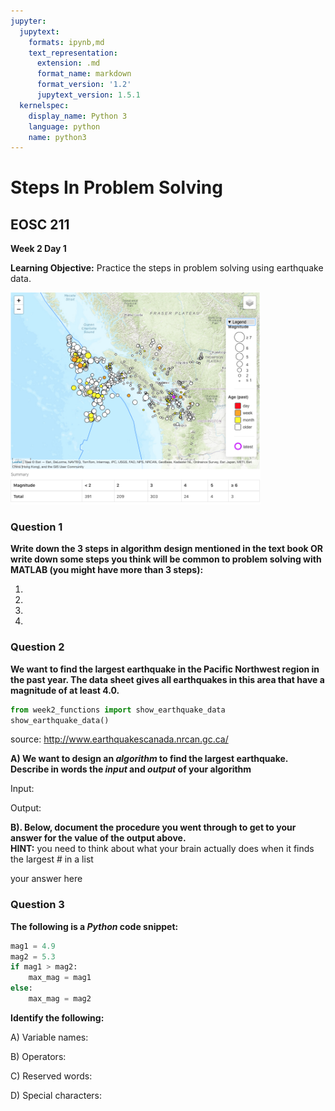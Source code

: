 ```yaml
---
jupyter:
  jupytext:
    formats: ipynb,md
    text_representation:
      extension: .md
      format_name: markdown
      format_version: '1.2'
      jupytext_version: 1.5.1
  kernelspec:
    display_name: Python 3
    language: python
    name: python3
---
```


# Steps In Problem Solving

## EOSC 211

**Week 2 Day 1**

**Learning Objective:** Practice the steps in problem solving using earthquake data.

<img src="./quakemap.png" width='400'>


### Question 1

**Write down the 3 steps in algorithm design mentioned in the text book OR write down some steps you think will be common to problem solving with MATLAB (you might have more than 3 steps):**


1) 

2)

3)

4)


### Question 2
**We want to find the largest earthquake in the Pacific Northwest region in the past year.  The data sheet gives all earthquakes in this area that have a magnitude of at least 4.0.**

```python
from week2_functions import show_earthquake_data
show_earthquake_data()
```

source: http://www.earthquakescanada.nrcan.gc.ca/

**A) We want to design an *algorithm* to find the largest earthquake. Describe in words the *input* and *output* of your algorithm**


Input:

Output:


**B).  Below, document the procedure you went through to get to your answer for the value of the output above.  <br> HINT:**  you need to think about what your brain actually does when it finds the largest # in a list


your answer here


### Question 3

**The following is a *Python* code snippet:**

```python
mag1 = 4.9
mag2 = 5.3
if mag1 > mag2:
    max_mag = mag1
else:
    max_mag = mag2
```

**Identify the following:**


A) Variable names:

B) Operators:

C) Reserved words:

D) Special characters:
